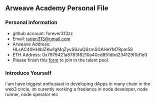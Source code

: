## Arweave Academy Personal File

### Personal information

- github account: forever313zz
- Email: jarjen313@gmail.com
- Arweave Address: HLsAC40HHlbIZKw1gMqZyvS6JuQSzmSGAHeYM78pm58
- ETH Address: 0x7979421a8783f8210a40cd851dbd234129f0d1e0
- Please finish this [form](https://docs.google.com/forms/d/e/1FAIpQLSfWA5fIIcBgmRppm3jNz5vmf9Mai_QMVil-2pO4r7YKn_Zhtw/viewform?usp=sf_link) to join in the talent pool.

### Introduce Yourself
 i'am have biggest enthusiast in developing dApps in many chain in the web3 circle, im curently working a freelance in node developer, node runner, node operator etc
